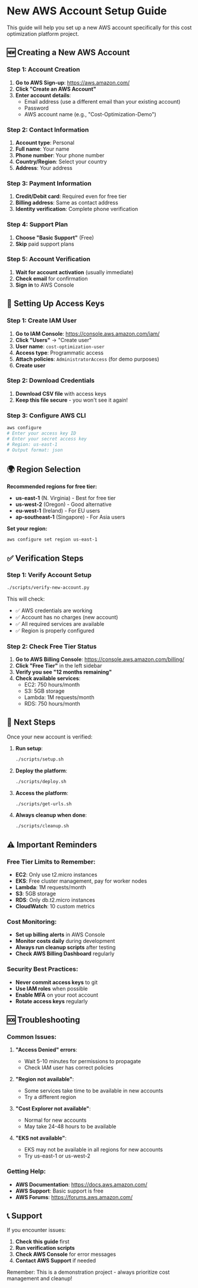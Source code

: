 # New AWS Account Setup Guide

This guide will help you set up a new AWS account specifically for this cost optimization platform project.

## 🆕 Creating a New AWS Account

### **Step 1: Account Creation**
1. **Go to AWS Sign-up**: https://aws.amazon.com/
2. **Click "Create an AWS Account"**
3. **Enter account details**:
   - Email address (use a different email than your existing account)
   - Password
   - AWS account name (e.g., "Cost-Optimization-Demo")

### **Step 2: Contact Information**
1. **Account type**: Personal
2. **Full name**: Your name
3. **Phone number**: Your phone number
4. **Country/Region**: Select your country
5. **Address**: Your address

### **Step 3: Payment Information**
1. **Credit/Debit card**: Required even for free tier
2. **Billing address**: Same as contact address
3. **Identity verification**: Complete phone verification

### **Step 4: Support Plan**
1. **Choose "Basic Support"** (Free)
2. **Skip** paid support plans

### **Step 5: Account Verification**
1. **Wait for account activation** (usually immediate)
2. **Check email** for confirmation
3. **Sign in** to AWS Console

## 🔑 Setting Up Access Keys

### **Step 1: Create IAM User**
1. **Go to IAM Console**: https://console.aws.amazon.com/iam/
2. **Click "Users"** → "Create user"
3. **User name**: `cost-optimization-user`
4. **Access type**: Programmatic access
5. **Attach policies**: `AdministratorAccess` (for demo purposes)
6. **Create user**

### **Step 2: Download Credentials**
1. **Download CSV file** with access keys
2. **Keep this file secure** - you won't see it again!

### **Step 3: Configure AWS CLI**
```bash
aws configure
# Enter your access key ID
# Enter your secret access key
# Region: us-east-1
# Output format: json
```

## 🌍 Region Selection

**Recommended regions for free tier:**
- **us-east-1** (N. Virginia) - Best for free tier
- **us-west-2** (Oregon) - Good alternative
- **eu-west-1** (Ireland) - For EU users
- **ap-southeast-1** (Singapore) - For Asia users

**Set your region:**
```bash
aws configure set region us-east-1
```

## ✅ Verification Steps

### **Step 1: Verify Account Setup**
```bash
./scripts/verify-new-account.py
```

This will check:
- ✅ AWS credentials are working
- ✅ Account has no charges (new account)
- ✅ All required services are available
- ✅ Region is properly configured

### **Step 2: Check Free Tier Status**
1. **Go to AWS Billing Console**: https://console.aws.amazon.com/billing/
2. **Click "Free Tier"** in the left sidebar
3. **Verify you see "12 months remaining"**
4. **Check available services**:
   - EC2: 750 hours/month
   - S3: 5GB storage
   - Lambda: 1M requests/month
   - RDS: 750 hours/month

## 🚀 Next Steps

Once your new account is verified:

1. **Run setup**:
   ```bash
   ./scripts/setup.sh
   ```

2. **Deploy the platform**:
   ```bash
   ./scripts/deploy.sh
   ```

3. **Access the platform**:
   ```bash
   ./scripts/get-urls.sh
   ```

4. **Always cleanup when done**:
   ```bash
   ./scripts/cleanup.sh
   ```

## ⚠️ Important Reminders

### **Free Tier Limits to Remember:**
- **EC2**: Only use t2.micro instances
- **EKS**: Free cluster management, pay for worker nodes
- **Lambda**: 1M requests/month
- **S3**: 5GB storage
- **RDS**: Only db.t2.micro instances
- **CloudWatch**: 10 custom metrics

### **Cost Monitoring:**
- **Set up billing alerts** in AWS Console
- **Monitor costs daily** during development
- **Always run cleanup scripts** after testing
- **Check AWS Billing Dashboard** regularly

### **Security Best Practices:**
- **Never commit access keys** to git
- **Use IAM roles** when possible
- **Enable MFA** on your root account
- **Rotate access keys** regularly

## 🆘 Troubleshooting

### **Common Issues:**

1. **"Access Denied" errors**:
   - Wait 5-10 minutes for permissions to propagate
   - Check IAM user has correct policies

2. **"Region not available"**:
   - Some services take time to be available in new accounts
   - Try a different region

3. **"Cost Explorer not available"**:
   - Normal for new accounts
   - May take 24-48 hours to be available

4. **"EKS not available"**:
   - EKS may not be available in all regions for new accounts
   - Try us-east-1 or us-west-2

### **Getting Help:**
- **AWS Documentation**: https://docs.aws.amazon.com/
- **AWS Support**: Basic support is free
- **AWS Forums**: https://forums.aws.amazon.com/

## 📞 Support

If you encounter issues:
1. **Check this guide** first
2. **Run verification scripts**
3. **Check AWS Console** for error messages
4. **Contact AWS Support** if needed

Remember: This is a demonstration project - always prioritize cost management and cleanup!
